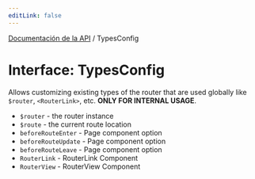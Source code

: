 ```yaml
---
editLink: false
---
```


[Documentación de la API](../index.md) / TypesConfig

# Interface: TypesConfig

Allows customizing existing types of the router that are used globally like `$router`, `<RouterLink>`, etc. **ONLY FOR INTERNAL USAGE**.

- `$router` - the router instance
- `$route` - the current route location
- `beforeRouteEnter` - Page component option
- `beforeRouteUpdate` - Page component option
- `beforeRouteLeave` - Page component option
- `RouterLink` - RouterLink Component
- `RouterView` - RouterView Component
